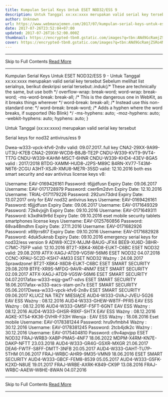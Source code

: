 ```yaml
---
title: Kumpulan Serial Keys Untuk ESET NOD32/ESS 9
description: Untuk Tanggal xx:xx:xxxx merupakan valid serial key tersebut
author: Unknown
url: https://www.webmanajemen.com/2017/07/kumpulan-serial-keys-untuk-eset.html
date: 2017-07-26T23:52:04+07:00
updated: 2017-07-26T16:52:00.000Z
thumbnail: https://encrypted-tbn0.gstatic.com/images?q=tbn:ANd9GcRamjZSRo4NecDhkcMeytN2DOKXp_ZIaEw4c_3Cm8nFUsPJqU-Tgw
cover: https://encrypted-tbn0.gstatic.com/images?q=tbn:ANd9GcRamjZSRo4NecDhkcMeytN2DOKXp_ZIaEw4c_3Cm8nFUsPJqU-Tgw
---
```


<hr/> Skip to Full Contents <a href="https://www.webmanajemen.com/2017/07/kumpulan-serial-keys-untuk-eset.html" rel="follow" class="button" id="read-more">Read More</a> <hr/> Kumpulan Serial Keys Untuk ESET NOD32/ESS 9 - Untuk Tanggal xx:xx:xxxx merupakan valid serial key tersebut Sebelum melihat list serialnya, berikut deskripsi serial tersebut:.induk{/* These are technically the same, but use both */   overflow-wrap: break-word;   word-wrap: break-word;    -ms-word-break: break-all;   /* This is the dangerous one in WebKit, as it breaks things wherever */   word-break: break-all;   /* Instead use this non-standard one: */   word-break: break-word;    /* Adds a hyphen where the word breaks, if supported (No Blink) */   -ms-hyphens: auto;   -moz-hyphens: auto;   -webkit-hyphens: auto;   hyphens: auto;  }  

Untuk Tanggal (xx:xx:xxxx) merupakan valid serial key tersebut


Serial keys for nod32 antivirus/ess 9


Dwea-w333-vpck-kfv6-2n8v
valid: 09.07.2017..full key
CNA2-29XX-9A99-UT3U-K7EB
CNA2-29XW-WCD8-B8JB-TE2P
CNDU-W339-KVT9-9VT4-TT7G
CNDU-W339-KAHM-MSCT-6HNR
CNDU-W339-KHD4-43EV-8GA5
valid : 2017/2018
BTDG-XAMM-HUD8-J2PS-M89C
B4RN-XV77-T43M-N6T6-2CGU
A3HT-XSJR-XMU8-ME7R-35SD
valid: 12.10.2016 
both ess smart security and eav antivirus license keys v8:


Username: EAV-0169426161
Password: t6jjjdfusn
Expiry Date: 09.06.2017
Username: EAV-0171728979
Password: cxer6m2dvn
Expiry Date: 12.10.2016
Username: TRIAL-0171179226
Password: 292um73drd
Expiry Date: 13.07.2017
only for EAV nod32 antivirus keys
Username: EAV-0169426161
Password: t6jjjdfusn
Expiry Date: 09.06.2017
Username: EAV-0171649329
Password: 72k4vjxjjh
Expiry Date: 09.10.2016
Username: EAV-0171649311
Password: k3xdhk9r6d
Expiry Date: 09.10.2016
eset mobile security tablets smartphones license keys
Username: EAV-0125760856
Password: 68va48mdhm
Expiry Date: 27.11.2016
Username: EAV-0171682926
Password: x69jrrs6t7
Expiry Date: 09.10.2016
Username: EAV-0171682928
Password: 4duk5uknsb
Expiry Date: 09.10.2016
emergency serial keys for nod32/ess version 9
ADW8-XC2X-MJJM-BAUG-JFX4
BEE9-XU6D-38HR-C7MC-7SFP
valid: 12.10.2016
BT2T-XBK4-X6D8-EUKT-C6BC
ESET NOD32
valid: 29.08.2019
ATFX-XAGJ-ATD9-VG5W-56M6
ESET NOD32
04.07.2018
CCNC-XPAU-5C2D-KSH7-AM33
ESET NOD32
Ważny : 24.08.2017
Sprawdzone!
BT2T-XBK4-X6D8-EUKT-C6BC
ESET SMART SECURITY
29.08.2019
BTFE-XR9S-MFDG-9AVR-4NM7
ESET SMART SECURITY
02.09.2017
ATFX-XAGJ-ATD9-VG5W-56M6
ESET SMART SECURITY
04.07.2017afax-w333-esjg-gwf7-xdvs
ESET SMART SECURITY
18.06.2017afax-w333-eacs-stam-pn7x
ESET SMART SECURITY
05.06.2017Dwea-w333-vpck-kfv6-2n8v
ESET SMART SECURITY
09.06.2017
KLUCZ NA TRZY MIESIĄCE
AUD4-W333-GVAJ-JVEU-5G26
EAV ESS
Ważny : 08.12.2016
AUD4-W333-GHEW-W8TF-PFR5
EAV ESS
Ważny : 08.12.2016
AUD4-W333-GM5F-F5FT-6GNT
EAV ESS
Ważny : 08.12.2016
AUD4-W333-GHSR-R9XF-SHTX
EAV ESS
Ważny : 08.12.2016
AGKE-XT54-KK36-DVHR-F33H
Wersja : EAV ESS
Ważny : 18.08.2016
Eset mobile
Username: EAV-0178381244
Password: hru9vfmbh4
Ważny : 30.12.2016
Username: EAV-0178381245
Password: 2tcb4jdk2c
Ważny : 30.12.2016
Username: EAV-0175404810
Password: c9v4apvjpp
ESET NOD32
FRAJ-WRB3-XABP-PMA5-4NF7
18.06.2022
MDPM-X4RM-KN7E-DAKP-NFTT
23.03.2018
AUD4-W333-GR4G-GSXR-MXGR
21.06.2017
DEA6-FWTF-S8FF-DMTT-3NFB
20.05.2017
AUD4-W333-GAHT-TU7P-5THM
01.06.2017
FRAJ-WRBC-AHR9-9M35-VMN9
18.06.2016
ESET SMART SECURITY
AUD4-W333-GBCF-FEM8-8539
05.05.2017
AUD4-W333-G5FK-K2XD-N8UE
19.01.2017
FRAJ-WRBE-AXRK-K849-CK9P
13.08.2016
FRAJ-WRBC-AAEW-W8HE-8WAN
04.07.2016 <hr/> Skip to Full Contents <a href="https://www.webmanajemen.com/2017/07/kumpulan-serial-keys-untuk-eset.html" rel="follow" class="button" id="read-more">Read More</a> <hr/>